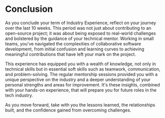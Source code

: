 # Conclusion

As you conclude your term of Industry Experience, reflect on your journey  over the last 10 weeks. This period was not just about contributing to an open-source project; it was about being exposed to real-world challenges and bolstered by the guidance of your technical mentor. Working in small teams, you've navigated the complexities of collaborative software development, from initial confusion and learning curves to achieving meaningful contributions that have left your mark on the project.

This experience has equipped you with a wealth of knowledge, not only in technical skills but in essential soft skills such as teamwork, communication, and problem-solving. The regular mentorship sessions provided you with a unique perspective on the industry and a deeper understanding of your personal strengths and areas for improvement. It's these insights, combined with your hands-on experience, that will prepare you for future roles in the tech industry.

As you move forward, take with you the lessons learned, the relationships built, and the confidence gained from overcoming challenges. 